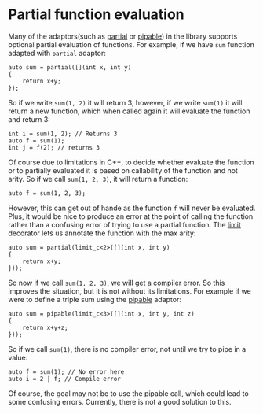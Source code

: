 Partial function evaluation
===========================

Many of the adaptors(such as [partial](partial) or [pipable](pipable)) in the library supports optional partial evaluation of functions. For example, if we have `sum` function adapted with `partial` adaptor:

    auto sum = partial([](int x, int y)
    {
        return x+y;
    });

So if we write `sum(1, 2)` it will return 3, however, if we write `sum(1)` it will return a new function, which when called again it will evaluate the function and return 3:

    int i = sum(1, 2); // Returns 3
    auto f = sum(1);
    int j = f(2); // returns 3

Of course due to limitations in C++, to decide whether evaluate the function or to partially evaluated it is based on callability of the function and not arity. So if we call `sum(1, 2, 3)`, it will return a function:

    auto f = sum(1, 2, 3);

However, this can get out of hande as the function `f` will never be evaluated. Plus, it would be nice to produce an error at the point of calling the function rather than a confusing error of trying to use a partial function. The [limit](limit) decorator lets us annotate the function with the max arity:

    auto sum = partial(limit_c<2>([](int x, int y)
    {
        return x+y;
    }));

So now if we call `sum(1, 2, 3)`, we will get a compiler error. So this improves the situation, but it is not without its limitations. For example if we were to define a triple sum using the [pipable](pipable) adaptor:

    auto sum = pipable(limit_c<3>([](int x, int y, int z)
    {
        return x+y+z;
    }));

So if we call `sum(1)`, there is no compiler error, not until we try to pipe in a value:

    auto f = sum(1); // No error here
    auto i = 2 | f; // Compile error

Of course, the goal may not be to use the pipable call, which could lead to some confusing errors. Currently, there is not a good solution to this.

